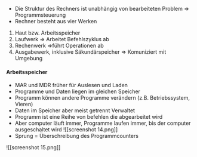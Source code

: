 - Die Struktur des Rechners ist unabhängig von bearbeiteten Problem => Programmsteuerung
- Rechner besteht aus vier Werken
1. Haut bzw. Arbeitsspeicher
2. Laufwerk => Arbeitet Befehlszyklus ab
3. Rechenwerk =>führt Operationen ab
4. Ausgabewerk, inklusive Säkundärspeicher => Komuniziert mit Umgebung

#### Arbeitsspeicher
- MAR und MDR früher für Auslesen und Laden
- Programme und Daten liegen im gleichen Speicher
- Programm können andere Programme verändern (z.B. Betriebssystem, Vieren)
- Daten im Speicher aber meist getrennt Verwaltet
- Programm ist eine Reihe von befehlen die abgearbeitet wird
- Aber computer läuft immer, Programme laufen immer, bis der computer ausgeschaltet wird
 ![[screenshot 14.png]]
 - Sprung = Überschreibung des Programmcounters

![[screenshot 15.png]]
